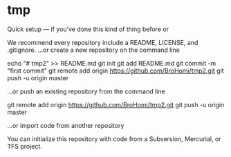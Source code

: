 # tmp

Quick setup — if you’ve done this kind of thing before
or

We recommend every repository include a README, LICENSE, and .gitignore.
…or create a new repository on the command line

echo "# tmp2" >> README.md
git init
git add README.md
git commit -m "first commit"
git remote add origin https://github.com/BroHomi/tmp2.git
git push -u origin master

…or push an existing repository from the command line

git remote add origin https://github.com/BroHomi/tmp2.git
git push -u origin master

…or import code from another repository

You can initialize this repository with code from a Subversion, Mercurial, or TFS project.
